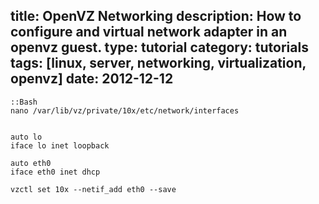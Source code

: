 title: OpenVZ Networking
description: How to configure and virtual network adapter in an openvz guest.
type: tutorial
category: tutorials
tags: [linux, server, networking, virtualization, openvz]
date: 2012-12-12
---

	::Bash
	nano /var/lib/vz/private/10x/etc/network/interfaces


	auto lo
	iface lo inet loopback
	
	auto eth0
	iface eth0 inet dhcp

	vzctl set 10x --netif_add eth0 --save
